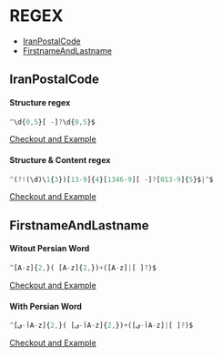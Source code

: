 # REGEX

* [IranPostalCode](#iranpostalcode)
* [FirstnameAndLastname](#firstnameandlastname)


## IranPostalCode

#### Structure regex
```js
^\d{0,5}[ -]?\d{0,5}$
```
[Checkout and Example](https://regex101.com/r/qnJ1Ka/1)

#### Structure & Content regex
```js
^(?!(\d)\1{3})[13-9]{4}[1346-9][ -]?[013-9]{5}$|^$
```
[Checkout and Example](https://regex101.com/r/munDmh/1)


## FirstnameAndLastname
#### Witout Persian Word
```js
^[A-z]{2,}( [A-z]{2,})+([A-z]|[ ]?)$
```
[Checkout and Example](https://regex101.com/r/JPran5/1/)

#### With Persian Word
```js
^[آ-یA-z]{2,}( [آ-یA-z]{2,})+([آ-یA-z]|[ ]?)$
```
[Checkout and Example](https://regex101.com/r/9Meyqq/1)


